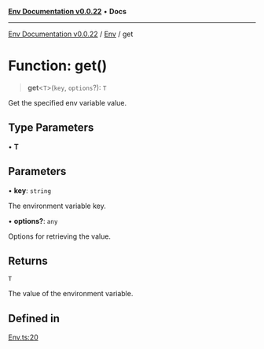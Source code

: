 [**Env Documentation v0.0.22**](../../README.md) • **Docs**

***

[Env Documentation v0.0.22](../../modules.md) / [Env](../README.md) / get

# Function: get()

> **get**\<`T`\>(`key`, `options`?): `T`

Get the specified env variable value.

## Type Parameters

• **T**

## Parameters

• **key**: `string`

The environment variable key.

• **options?**: `any`

Options for retrieving the value.

## Returns

`T`

The value of the environment variable.

## Defined in

[Env.ts:20](https://github.com/stonemjs/env/blob/124cf5a9bb4d52a40aa57ec31324015ae2a6346e/src/Env.ts#L20)
